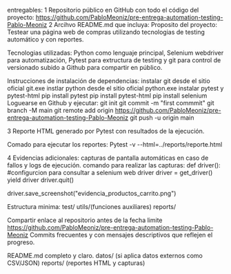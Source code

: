 entregables:
1 Repositorio público en GitHub con todo el código del proyecto: https://github.com/PabloMeoniz/pre-entrega-automation-testing-Pablo-Meoniz
2 Arcihvo README.md que incluya:
Proposito del proyecto: Testear una página web de compras utilizando tecnologias de testing automático y con reportes.

Tecnologias utilizadas:
Python como lenguaje principal, Selenium webdriver para automatización, Pytest para extructura de testing y git para control de versionado subido a Github para compartir en público.

Instrucciones de instalación de dependencias:
instalar git desde el sitio oficial
git.exe
instlar python desde el sitio oficial
python.exe
instalar pytest y pytest-html 
pip install pytest
pip install pytest-html
pip install selenium
Loguearse en Github y ejecutar: 
git init
git commit -m "first commmit"
git branch -M main
git remote add origin https://github.com/PabloMeoniz/pre-entrega-automation-testing-Pablo-Meoniz
git push -u origin main

3 Reporte HTML generado por Pytest con resultados de la ejecución.

Comado para ejecutar los reportes:
Pytest -v --html=../reports/reporte.html


4 Evidencias adicionales: capturas de pantalla automáticas en caso de fallos y logs de ejecución.
comando para realizar las capturas: 
def driver():
    #configurcion para consultar a selenium web driver
    driver = get_driver()
    yield driver
    driver.quit()

driver.save_screenshot("evidencia_productos_carrito.png") 

Estructura minima:
test/
utils/(funciones auxiliares)
reports/

Compartir enlace al repositorio antes de la fecha limite
https://github.com/PabloMeoniz/pre-entrega-automation-testing-Pablo-Meoniz
Commits frecuentes y con mensajes descriptivos que reflejen el progreso.

README.md completo y claro.
    datos/ (si aplica datos externos como CSV/JSON)
    reports/ (reportes HTML y capturas)

